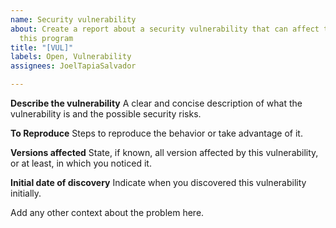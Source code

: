 ```yaml
---
name: Security vulnerability
about: Create a report about a security vulnerability that can affect the users of
  this program
title: "[VUL]"
labels: Open, Vulnerability
assignees: JoelTapiaSalvador

---
```


**Describe the vulnerability**
A clear and concise description of what the vulnerability is and the possible security risks.

**To Reproduce**
Steps to reproduce the behavior or take advantage of it.

**Versions affected**
State, if known, all version affected by this vulnerability, or at least, in which you noticed it.

**Initial date of discovery**
Indicate when you discovered this vulnerability initially.

Add any other context about the problem here.
